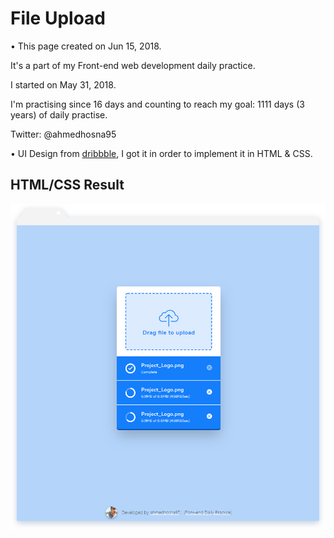 # File Upload

• This page created on Jun 15, 2018.

It's a part of my Front-end web development daily practice.

I started on May 31, 2018.

I'm practising since 16 days and counting to reach my goal: 1111 days (3 years) of daily practise.

Twitter: @ahmedhosna95



• UI Design from [dribbble](https://dribbble.com/shots/2825840-Day-41-File-Upload-Widget), I got it in order to implement it in HTML & CSS.

## HTML/CSS Result

![](assets/img/frame-generic.png)
